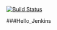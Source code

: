[![Build Status](http://localhost:8080/job/Hello_Jenkins/badge/icon)](http://localhost:8080/job/Hello_Jenkins/?style=plastic)

###Hello_Jenkins


